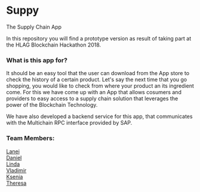 # Suppy

The Supply Chain App

In this repository you will find a prototype version as result of taking part at the HLAG Blockchain Hackathon 2018.

### What is this app for?

It should be an easy tool that the user can download from the App store to check the history of a certain product.
Let's say the next time that you go shopping, you would like to check from where your product an its ingredient come.
For this we have come up with an App that allows cosumers and providers to easy access to a supply chain solution that leverages the power of the Blockchain Technology.

We have also developed a backend service for this app, that communicates with the Multichain RPC interface provided by SAP.

### Team Members:

[Lanei](https://github.com/laneilee)  
[Daniel](https://github.com/Supdann)  
[Linda](https://github.com/Ochwada)  
[Vladimir](https://github.com/pyotruk)  
[Ksenia](https://github.com/xentereshenkova)  
[Theresa](https://github.com/phoeinx)  
